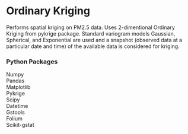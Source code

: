 # Ordinary Kriging

Performs spatial kriging on PM2.5 data. Uses 2-dimentional Ordinary Kriging from pykrige package. Standard variogram models Gaussian, Spherical, and Exponential are used and a snapshot (observed data at a particular date and time) of the available data is considered for kriging.

### Python Packages
Numpy\
Pandas\
Matplotlib\
Pykrige\
Scipy\
Datetime\
Gstools\
Folium\
Scikit-gstat
